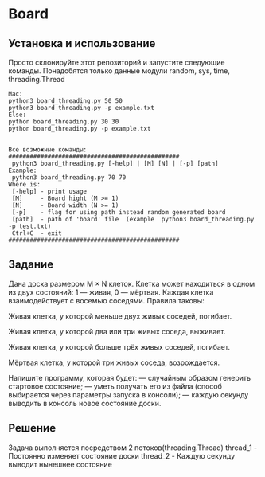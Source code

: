 # Board

## Установка и использование

Просто склонируйте этот репозиторий и запустите следующие команды.
Понадобятся только данные модули random, sys, time, threading.Thread

```
Mac:
python3 board_threading.py 50 50
python3 board_threading.py -p example.txt
Else:
python board_threading.py 30 30
python board_threading.py -p example.txt


Все возможные команды:
################################################
 python3 board_threading.py [-help] | [M] [N] | [-p] [path]
Example:
 python3 board_threading.py 70 70
Where is:
 [-help] - print usage
 [M]     - Board hight (M >= 1)
 [N]     - Board width (N >= 1)
 [-p]    - flag for using path instead random generated board
 [path]  - path of 'board' file  (example  python3 board_threading.py -p test.txt)
 Ctrl+C  - exit
################################################

```

## Задание

Дана доска размером M × N клеток. Клетка может находиться в одном из двух состояний: 1 — живая, 0 — мёртвая. Каждая клетка взаимодействует с восемью соседями. Правила таковы:

Живая клетка, у которой меньше двух живых соседей, погибает.

Живая клетка, у которой два или три живых соседа, выживает.

Живая клетка, у которой больше трёх живых соседей, погибает.

Мёртвая клетка, у которой три живых соседа, возрождается.

Напишите программу, которая будет:
— случайным образом генерить стартовое состояние;
— уметь получать его из файла (способ выбирается через параметры запуска в консоли);
— каждую секунду выводить в консоль новое состояние доски.

## Решение

Задача выполняется посредством 2 потоков(threading.Thread)
thread_1 - Постоянно изменяет состояние доски
thread_2 - Каждую секунду выводит нынешнее состояние



